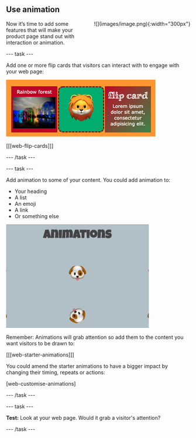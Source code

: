 ## Use animation

<div style="display: flex; flex-wrap: wrap">
<div style="flex-basis: 200px; flex-grow: 1; margin-right: 15px;">
Now it’s time to add some features that will make your product page stand out with interaction or animation.
</div>
<div>
![](images/image.png){:width="300px"}
</div>
</div>

--- task ---

Add one or more flip cards that visitors can interact with to engage with your web page:

![A strip of example flip cards with images, text, and emoji.](images/flip-example.png)

[[[web-flip-cards]]]

--- /task ---

--- task ---

Add animation to some of your content. You could add animation to:
+ Your heading
+ A list
+ An emoji
+ A link
+ Or something else

![An animated image showing emoji dog heads each with 1 of the 7 animations included in the starter project.](images/animations.gif)

Remember: Animations will grab attention so add them to the content you want visitors to be drawn to: 

[[[web-starter-animations]]]

You could amend the starter animations to have a bigger impact by changing their timing, repeats or actions:

[web-customise-animations]

--- /task ---

--- task ---

**Test:** Look at your web page. Would it grab a visitor's attention?

--- /task ---

